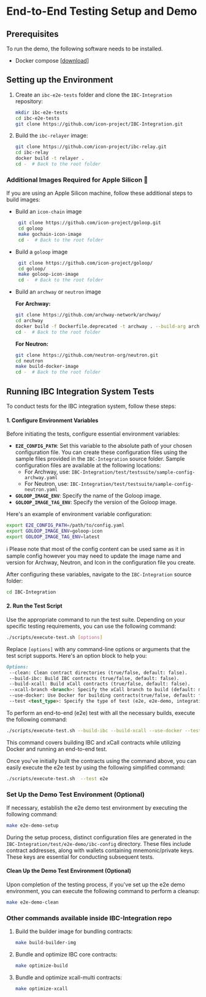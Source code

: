 # End-to-End Testing Setup and Demo

## Prerequisites

To run the demo, the following software needs to be installed.

* Docker compose \[[download](https://docs.docker.com/compose/install/)\]

## Setting up the Environment

1. Create an `ibc-e2e-tests` folder and clone the `IBC-Integration` repository:

    ```bash
    mkdir ibc-e2e-tests
    cd ibc-e2e-tests
    git clone https://github.com/icon-project/IBC-Integration.git
    ```

2. Build the `ibc-relayer` image:

   ```bash
   git clone https://github.com/icon-project/ibc-relay.git
   cd ibc-relay
   docker build -t relayer .
   cd -  # Back to the root folder
   ```

### Additional Images Required for Apple Silicon 

If you are using an Apple Silicon machine, follow these additional steps to build images:

* Build an `icon-chain` image

   ```bash
    git clone https://github.com/icon-project/goloop.git 
    cd goloop
    make gochain-icon-image
    cd -  # Back to the root folder
   ``` 

* Build a `goloop` image

   ```bash
    git clone https://github.com/icon-project/goloop/
    cd goloop/ 
    make goloop-icon-image
    cd -  # Back to the root folder
   ```

* Build an `archway` or `neutron` image

  **For Archway:**

   ```bash
   git clone https://github.com/archway-network/archway/
   cd archway
   docker build -f Dockerfile.deprecated -t archway . --build-arg arch=aarch64
   cd -  # Back to the root folder
   ```

  **For Neutron:**

   ```bash
   git clone https://github.com/neutron-org/neutron.git
   cd neutron
   make build-docker-image
   cd -  # Back to the root folder
   ```

## Running IBC Integration System Tests

To conduct tests for the IBC integration system, follow these steps:

#### 1. Configure Environment Variables

Before initiating the tests, configure essential environment variables:

- **`E2E_CONFIG_PATH`**: Set this variable to the absolute path of your chosen configuration file. You can create these configuration files using the sample files provided in the `IBC-Integration` source folder. Sample configuration files are available at the following locations:
    - For Archway, use: `IBC-Integration/test/testsuite/sample-config-archway.yaml`
    - For Neutron, use: `IBC-Integration/test/testsuite/sample-config-neutron.yaml`
- **`GOLOOP_IMAGE_ENV`**: Specify the name of the Goloop image.
- **`GOLOOP_IMAGE_TAG_ENV`**: Specify the version of the Goloop image.

Here's an example of environment variable configuration:

```bash
export E2E_CONFIG_PATH=/path/to/config.yaml
export GOLOOP_IMAGE_ENV=goloop-icon
export GOLOOP_IMAGE_TAG_ENV=latest
```

ℹ️ Please note that most of the config content can be used same as it in sample config however you may need to update the image name and version for Archway, Neutron, and Icon in the configuration file you create.


After configuring these variables, navigate to the `IBC-Integration` source folder:

```bash
cd IBC-Integration
```

#### 2. Run the Test Script

Use the appropriate command to run the test suite. Depending on your specific testing requirements, you can use the following command:

```bash
./scripts/execute-test.sh [options]
```

Replace `[options]` with any command-line options or arguments that the test script supports. Here's an option block to help you:

```markdown
Options:
 --clean: Clean contract directories (true/false, default: false).
 --build-ibc: Build IBC contracts (true/false, default: false).
 --build-xcall: Build xCall contracts (true/false, default: false).
 --xcall-branch <branch>: Specify the xCall branch to build (default: main).
 --use-docker: Use Docker for building contracts(true/false, default: false).
 --test <test_type>: Specify the type of test (e2e, e2e-demo, integration, default: e2e).
```

To perform an end-to-end (e2e) test with all the necessary builds, execute the following command:
```bash
./scripts/execute-test.sh --build-ibc --build-xcall --use-docker --test e2e
```
This command covers building IBC and xCall contracts while utilizing Docker and running an end-to-end test.

Once you've initially built the contracts using the command above, you can easily execute the e2e test by using the following simplified command:
```bash
./scripts/execute-test.sh  --test e2e
```

### Set Up the Demo Test Environment (Optional)

If necessary, establish the e2e demo test environment by executing the following command:

```bash
make e2e-demo-setup
```

During the setup process, distinct configuration files are generated in the `IBC-Integration/test/e2e-demo/ibc-config` directory. These files include contract addresses, along with wallets containing mnemonic/private keys. These keys are essential for conducting subsequent tests.

#### Clean Up the Demo Test Environment (Optional)

Upon completion of the testing process, if you've set up the e2e demo environment, you can execute the following command to perform a cleanup:

```bash
make e2e-demo-clean
```

### Other commands available inside IBC-Integration repo

1. Build the builder image for bundling contracts:

   ```bash
   make build-builder-img
   ```

2. Bundle and optimize IBC core contracts:

   ```bash
   make optimize-build
   ``` 

3. Bundle and optimize xcall-multi contracts:

    ```bash
   make optimize-xcall
   ```